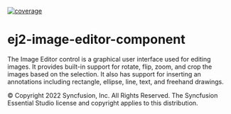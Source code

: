 [![coverage](http://ej2.syncfusion.com/badges/ej2-image-editor/coverage.svg)](http://ej2.syncfusion.com/badges/ej2-image-editor)

# ej2-image-editor-component

The Image Editor control is a graphical user interface used for editing images. It provides built-in support for rotate, flip, zoom, and crop the images based on the selection. It also has support for inserting an annotations including rectangle, ellipse, line, text, and freehand drawings.


© Copyright 2022 Syncfusion, Inc. All Rights Reserved. The Syncfusion Essential Studio license and copyright applies to this distribution.